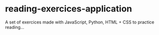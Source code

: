 # reading-exercices-application
A set of exercices made with JavaScript, Python, HTML + CSS to practice reading...
